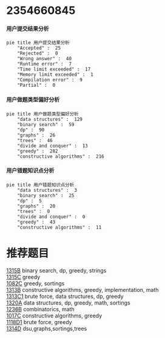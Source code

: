 # 2354660845

<!-- tabs:start -->



#### **用户提交结果分析**

```mermaid
pie title 用户提交结果分析
    "Accepted" :  25
    "Rejected" :  0
    "Wrong answer" :  40
    "Runtime error" :  7
    "Time limit exceeded" :  17
    "Memory limit exceeded" :  1
    "Compilation error" :  9
    "Partial" :  0
```

#### **用户做题类型偏好分析**

```mermaid
pie title 用户做题类型偏好分析
    "data structures" :  129
    "binary search" :  59
    "dp" :  90
    "graphs" :  26
    "trees" :  46
    "divide and conquer" :  13
    "greedy" :  282
    "constructive algorithms" :  216
```
#### **用户错题知识点分析**

```mermaid
pie title 用户错题知识点分析
    "data structures" :  3
    "binary search" :  25
    "dp" :  5
    "graphs" :  20
    "trees" :  0
    "divide and conquer" :  0
    "greedy" :  43
    "constructive algorithms" :  11
```



<!-- tabs:end -->
# 推荐题目
[1315B](https://codeforces.com/contest/1315/problem/B)		binary search,
                        dp,
                        greedy,
                        strings		  
[1315C](https://codeforces.com/contest/1315/problem/C)		greedy		  
[1082C](https://codeforces.com/contest/1082/problem/C)		greedy,
                        sortings		  
[1313B](https://codeforces.com/contest/1313/problem/B)		constructive algorithms,
                        greedy,
                        implementation,
                        math		  
[1313C1](https://codeforces.com/contest/1313C/problem/1)		brute force,
                        data structures,
                        dp,
                        greedy		  
[1320A](https://codeforces.com/contest/1320/problem/A)		data structures,
                        dp,
                        greedy,
                        math,
                        sortings		  
[1236B](https://codeforces.com/contest/1236/problem/B)		combinatorics,
                        math		  
[1017C](https://codeforces.com/contest/1017/problem/C)		constructive algorithms,
                        greedy		  
[1118D1](https://codeforces.com/contest/1118D/problem/1)		brute force,
                        greedy		  
[1314D](https://codeforces.com/contest/1314/problem/D)		dsu,graphs,sortings,trees		  
